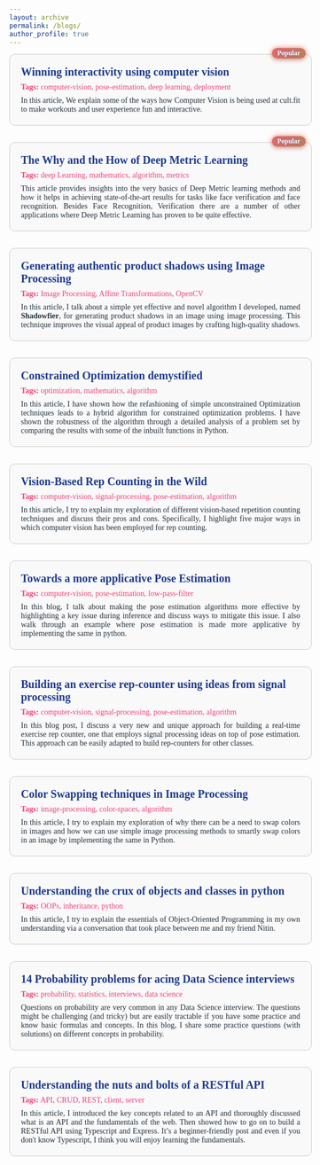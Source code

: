 ```yaml
---
layout: archive
permalink: /blogs/
author_profile: true
---
```


<div style="width: 100%;">
  <div style="display: flex; flex-wrap: wrap; justify-content: center; gap: 30px; font-family: 'Times New Roman', Times, serif;">
    <a href="https://blog.cult.fit/posts/winning-interactivity-using-computer-vision" style="text-decoration: none; color: inherit; position: relative;">
      <div style="border: 1px solid #ccc; border-radius: 10px; width: 100%; max-width: 600px; padding: 20px; background-color: #f9f9f9; position: relative;">
        <span style="position: absolute; top: -12px; right: 10px; background: linear-gradient(135deg, rgb(236, 103, 103), rgb(188, 127, 86)); color: white; padding: 2px 10px; border-radius: 10px; font-size: 12px; font-weight: bold; box-shadow: 0 4px 6px rgba(0, 0, 0, 0.1), 0 0 10px rgba(227, 73, 38, 0.7); text-shadow: 0 0 5px rgba(38, 97, 227, 0.7); transition: transform 0.3s ease;">
          Popular
        </span>
        <h3 style="color: #1e3a8a; font-size: 20px; margin: 0;">Winning interactivity using computer vision</h3>
        <p style="color: #ec407a; font-size: 14px; margin: 8px 0;"><strong>Tags:</strong> computer-vision, pose-estimation, deep learning, deployment</p>
        <p style="font-size: 14px; color: #212f3c; text-align: justify; margin: 0px 0;">In this article, We explain some of the ways how Computer Vision is being used at cult.fit to make workouts and user experience fun and interactive.</p>
      </div>
    </a>
    <a href="https://medium.com/data-science/the-why-and-the-how-of-deep-metric-learning-e70e16e199c0" style="text-decoration: none; color: inherit; position: relative;">
      <div style="border: 1px solid #ccc; border-radius: 10px; width: 100%; max-width: 600px; padding: 20px; background-color: #f9f9f9; position: relative;">
        <span style="position: absolute; top: -12px; right: 10px; background: linear-gradient(135deg, rgb(236, 103, 103), rgb(188, 127, 86)); color: white; padding: 2px 10px; border-radius: 10px; font-size: 12px; font-weight: bold; box-shadow: 0 4px 6px rgba(0, 0, 0, 0.1), 0 0 10px rgba(227, 73, 38, 0.7); text-shadow: 0 0 5px rgba(38, 97, 227, 0.7); transition: transform 0.3s ease;">
          Popular
        </span>
        <h3 style="color: #1e3a8a; font-size: 20px; margin: 0;">The Why and the How of Deep Metric Learning</h3>
        <p style="color: #ec407a; font-size: 14px; margin: 8px 0;"><strong>Tags:</strong> deep Learning, mathematics, algorithm, metrics</p>
        <p style="font-size: 14px; color: #212f3c; text-align: justify; margin: 0px 0;">This article provides insights into the very basics of Deep Metric learning methods and how it helps in achieving state-of-the-art results for tasks like face verification and face recognition. Besides Face Recognition, Verification there are a number of other applications where Deep Metric Learning has proven to be quite effective.</p>
      </div>
    </a>
    <a href="https://levelup.gitconnected.com/shadowfier-407df70c8ae8" style="text-decoration: none; color: inherit; position: relative;">
      <div style="border: 1px solid #ccc; border-radius: 10px; width: 100%; max-width: 600px; padding: 20px; background-color: #f9f9f9; position: relative;">
        <!-- <span style="position: absolute; top: -12px; right: 10px; background: linear-gradient(135deg,rgb(91, 114, 179), #2563eb); color: white; padding: 2px 10px; border-radius: 10px; font-size: 12px; font-weight: bold; box-shadow: 0 4px 6px rgba(0, 0, 0, 0.1), 0 0 10px rgba(38, 97, 227, 0.7); text-shadow: 0 0 5px rgba(38, 97, 227, 0.7); transition: transform 0.3s ease;">
          New
        </span> -->
        <h3 style="color: #1e3a8a; font-size: 20px; margin: 0;">Generating authentic product shadows using Image Processing</h3>
        <p style="color: #ec407a; font-size: 14px; margin: 8px 0;">
          <strong>Tags:</strong> Image Processing, Affine Transformations, OpenCV
        </p>
        <p style="font-size: 14px; color: #212f3c; text-align: justify; margin: 0px 0;">In this article, I talk about a simple yet effective and novel algorithm I developed, named <strong>Shadowfier</strong>, for generating product shadows in an image using image processing. This technique improves the visual appeal of product images by crafting high-quality shadows.</p>
      </div>
    </a>
    <a href="https://medium.com/data-science/constrained-optimization-demystified-with-implementation-in-python-235639546fa9" style="text-decoration: none; color: inherit;">
      <div style="border: 1px solid #ccc; border-radius: 10px; width: 100%; max-width: 600px; padding: 20px; background-color: #f9f9f9;">
        <h3 style="color: #1e3a8a; font-size: 20px; margin: 0;">Constrained Optimization demystified</h3>
        <p style="color: #ec407a; font-size: 14px; margin: 8px 0;"><strong>Tags:</strong> optimization, mathematics, algorithm</p>
        <p style="font-size: 14px; color: #212f3c; text-align: justify; margin: 0px 0;">In this article, I have shown how the refashioning of simple unconstrained Optimization techniques leads to a hybrid algorithm for constrained optimization problems. I have shown the robustness of the algorithm through a detailed analysis of a problem set by comparing the results with some of the inbuilt functions in Python.</p>
      </div>
    </a>
    <a href="https://medium.com/towards-data-science/vision-based-rep-counting-in-the-wild-cb9a4d1bdb7e" style="text-decoration: none; color: inherit;">
      <div style="border: 1px solid #ccc; border-radius: 10px; width: 100%; max-width: 600px; padding: 20px; background-color: #f9f9f9;">
        <h3 style="color: #1e3a8a; font-size: 20px; margin: 0;">Vision-Based Rep Counting in the Wild</h3>
        <p style="color: #ec407a; font-size: 14px; margin: 8px 0;"><strong>Tags:</strong> computer-vision, signal-processing, pose-estimation, algorithm</p>
        <p style="font-size: 14px; color: #212f3c; text-align: justify; margin: 0px 0;">In this article, I try to explain my exploration of different vision-based repetition counting techniques and discuss their pros and cons. Specifically, I highlight five major ways in which computer vision has been employed for rep counting.</p>
      </div>
    </a>
    <a href="https://medium.com/data-science/towards-a-more-applicative-pose-estimation-bf18bc311228" style="text-decoration: none; color: inherit;">
      <div style="border: 1px solid #ccc; border-radius: 10px; width: 100%; max-width: 600px; padding: 20px; background-color: #f9f9f9;">
        <h3 style="color: #1e3a8a; font-size: 20px; margin: 0;">Towards a more applicative Pose Estimation</h3>
        <p style="color: #ec407a; font-size: 14px; margin: 8px 0;"><strong>Tags:</strong> computer-vision, pose-estimation, low-pass-filter</p>
        <p style="font-size: 14px; color: #212f3c; text-align: justify; margin: 0px 0;">In this blog, I talk about making the pose estimation algorithms more effective by highlighting a key issue during inference and discuss ways to mitigate this issue. I also walk through an example where pose estimation is made more applicative by implementing the same in python.</p>
      </div>
    </a>
    <a href="https://medium.com/towards-data-science/building-an-exercise-rep-counter-using-ideas-from-signal-processing-fcdf14e76f81" style="text-decoration: none; color: inherit;">
      <div style="border: 1px solid #ccc; border-radius: 10px; width: 100%; max-width: 600px; padding: 20px; background-color: #f9f9f9;">
        <h3 style="color: #1e3a8a; font-size: 20px; margin: 0;">Building an exercise rep-counter using ideas from signal processing</h3>
        <p style="color: #ec407a; font-size: 14px; margin: 8px 0;"><strong>Tags:</strong> computer-vision, signal-processing, pose-estimation, algorithm</p>
        <p style="font-size: 14px; color: #212f3c; text-align: justify; margin: 0px 0;">In this blog post, I discuss a very new and unique approach for building a real-time exercise rep counter, one that employs signal processing ideas on top of pose estimation. This approach can be easily adapted to build rep-counters for other classes.</p>
      </div>
    </a>
    <a href="https://medium.com/data-science/color-swapping-techniques-in-image-processing-fe594b3ca31a" style="text-decoration: none; color: inherit;">
      <div style="border: 1px solid #ccc; border-radius: 10px; width: 100%; max-width: 600px; padding: 20px; background-color: #f9f9f9;">
        <h3 style="color: #1e3a8a; font-size: 20px; margin: 0;">Color Swapping techniques in Image Processing</h3>
        <p style="color: #ec407a; font-size: 14px; margin: 8px 0;"><strong>Tags:</strong> image-processing, color-spaces, algorithm</p>
        <p style="font-size: 14px; color: #212f3c; text-align: justify; margin: 0px 0;">In this article, I try to explain my exploration of why there can be a need to swap colors in images and how we can use simple image processing methods to smartly swap colors in an image by implementing the same in Python.</p>
      </div>
    </a>
    <a href="https://medium.com/data-science/understanding-the-crux-of-objects-and-classes-in-python-87c5f4f22d76" style="text-decoration: none; color: inherit;">
      <div style="border: 1px solid #ccc; border-radius: 10px; width: 100%; max-width: 600px; padding: 20px; background-color: #f9f9f9;">
        <h3 style="color: #1e3a8a; font-size: 20px; margin: 0;">Understanding the crux of objects and classes in python</h3>
        <p style="color: #ec407a; font-size: 14px; margin: 8px 0;"><strong>Tags:</strong> OOPs, inheritance, python</p>
        <p style="font-size: 14px; color: #212f3c; text-align: justify; margin: 0px 0;">In this article, I try to explain the essentials of Object-Oriented Programming in my own understanding via a conversation that took place between me and my friend Nitin.</p>
      </div>
    </a>
        <a href="https://medium.com/data-science/14-probability-problems-for-acing-data-science-interviews-3735025a6425" style="text-decoration: none; color: inherit;">
      <div style="border: 1px solid #ccc; border-radius: 10px; width: 100%; max-width: 600px; padding: 20px; background-color: #f9f9f9;">
        <h3 style="color: #1e3a8a; font-size: 20px; margin: 0;">14 Probability problems for acing Data Science interviews</h3>
        <p style="color: #ec407a; font-size: 14px; margin: 8px 0;"><strong>Tags:</strong> probability, statistics, interviews, data science</p>
        <p style="font-size: 14px; color: #212f3c; text-align: justify; margin: 0px 0;">Questions on probability are very common in any Data Science interview. The questions might be challenging (and tricky) but are easily tractable if you have some practice and know basic formulas and concepts. In this blog, I share some practice questions (with solutions) on different concepts in probability.</p>
      </div>
    </a>
    <a href="https://levelup.gitconnected.com/understanding-the-nuts-and-bolts-of-a-restful-api-implementing-it-using-express-and-typescript-adf5200fd2a0" style="text-decoration: none; color: inherit;">
      <div style="border: 1px solid #ccc; border-radius: 10px; width: 100%; max-width: 600px; padding: 20px; background-color: #f9f9f9;">
        <h3 style="color: #1e3a8a; font-size: 20px; margin: 0;">Understanding the nuts and bolts of a RESTful API</h3>
        <p style="color: #ec407a; font-size: 14px; margin: 8px 0;"><strong>Tags:</strong> API, CRUD, REST, client, server</p>
        <p style="font-size: 14px; color: #212f3c; text-align: justify; margin: 0px 0;">In this article, I introduced the key concepts related to an API and thoroughly discussed what is an API and the fundamentals of the web. Then showed how to go on to build a RESTful API using Typescript and Express. It’s a beginner-friendly post and even if you don't know Typescript, I think you will enjoy learning the fundamentals.</p>
      </div>
    </a>
  </div>
</div>
